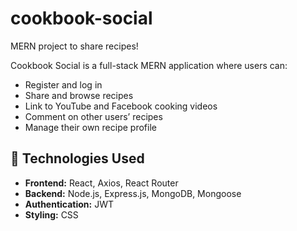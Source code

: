 # cookbook-social
MERN project to share recipes!

Cookbook Social is a full-stack MERN application where users can:
- Register and log in
- Share and browse recipes
- Link to YouTube and Facebook cooking videos
- Comment on other users’ recipes
- Manage their own recipe profile

## 🔧 Technologies Used
- **Frontend:** React, Axios, React Router
- **Backend:** Node.js, Express.js, MongoDB, Mongoose
- **Authentication:** JWT
- **Styling:** CSS
